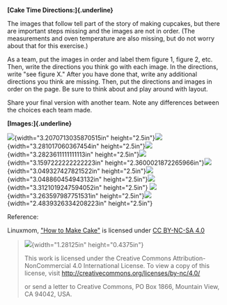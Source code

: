 **[Cake Time Directions:]{.underline}**

The images that follow tell part of the story of making cupcakes, but there are important steps missing and the images are not in order. (The measurements and oven temperature are also missing, but do not worry about that for this exercise.)

As a team, put the images in order and label them figure 1, figure 2, etc. Then, write the directions you think go with each image. In the directions, write "see figure X." After you have done that, write any additional directions you think are missing. Then, put the directions and images in order on the page. Be sure to think about and play around with layout.

Share your final version with another team. Note any differences between the choices each team made.

**[Images:]{.underline}**

![](media/image1.JPG){width="3.2070713035870515in" height="2.5in"}![](media/image2.JPG){width="3.281017060367454in" height="2.5in"}![](media/image3.JPG){width="3.2823611111111113in" height="2.5in"}![](media/image4.JPG){width="3.1597222222222223in" height="2.3600021872265966in"}![](media/image5.JPG){width="3.049327427821522in" height="2.5in"}![](media/image6.JPG){width="3.048860454943132in" height="2.5in"}![](media/image7.JPG){width="3.3121019247594052in" height="2.5in"} ![](media/image8.JPG){width="3.263597987751531in" height="2.5in"}![](media/image9.JPG){width="2.4839326334208223in" height="2.5in"}

Reference:

Linuxmom, [\"How to Make Cake\"](https://www.instructables.com/How-to-make-cake-2/) is licensed under [CC BY-NC-SA 4.0](http://creativecommons.org/licenses/by-nc-sa/4.0)

> ![](media/image10.png){width="1.28125in" height="0.4375in"}
>
> This work is licensed under the Creative Commons Attribution-NonCommercial 4.0 International License. To view a copy of this license, visit <http://creativecommons.org/licenses/by-nc/4.0/>
>
> or send a letter to Creative Commons, PO Box 1866, Mountain View, CA 94042, USA.
